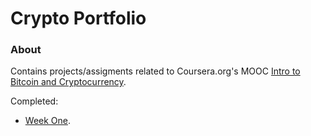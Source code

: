 # Crypto Portfolio

### About
Contains projects/assigments related to Coursera.org's MOOC [Intro to Bitcoin and Cryptocurrency](https://www.coursera.org/learn/cryptocurrency/).

Completed:
- [Week One](https://github.com/bbgrabbag/intro-bitcoin-crypto/tree/master/week-1).